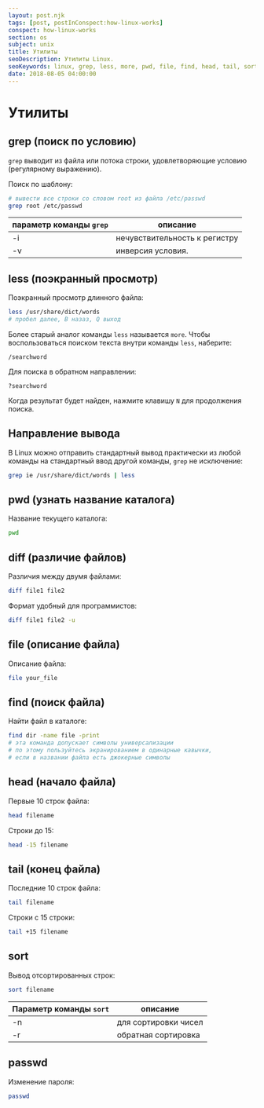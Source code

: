 ```yaml
---
layout: post.njk
tags: [post, postInConspect:how-linux-works]
conspect: how-linux-works
section: os
subject: unix
title: Утилиты
seoDescription: Утилиты Linux.
seoKeywords: linux, grep, less, more, pwd, file, find, head, tail, sort, passwd
date: 2018-08-05 04:00:00
---
```

# Утилиты

## grep (поиск по условию)

`grep` выводит из файла или потока строки, удовлетворяющие условию (регулярному выражению).

Поиск по шаблону:

```bash
# вывести все строки со словом root из файла /etc/passwd
grep root /etc/passwd
```

параметр команды `grep`  | описание
--- | ---
-i | нечувствительность к регистру 
-v  | инверсия условия.

## less (поэкранный просмотр)
Поэкранный просмотр длинного файла: 

```bash
less /usr/share/dict/words 
# пробел далее, B назаз, Q выход
```

Более старый аналог команды `less` называется `more`. Чтобы воспользоваться поиском текста внутри команды `less`, наберите:
```
/searchword
```

Для поиска в обратном направлении:
```
?searchword
```

Когда результат будет найден, нажмите клавишу `N` для продолжения поиска.

## Направление вывода

В Linux можно отправить стандартный вывод практически из любой команды на стандартный ввод другой команды, `grep` не исключение:
```bash
grep ie /usr/share/dict/words | less
```

## pwd (узнать название каталога)

Название текущего каталога: 
```bash
pwd
```

## diff (различие файлов)

Различия между двумя файлами:
```bash
diff file1 file2
```

Формат удобный для программистов:
```bash
diff file1 file2 -u
```

## file (описание файла)

Описание файла:
```bash
file your_file
```

## find (поиск файла)

Найти файл в каталоге:
```bash
find dir -name file -print 
# эта команда допускает символы универсализации
# по этому пользуйтесь экранированием в одинарные кавычки, 
# если в названии файла есть джокерные символы
```

## head (начало файла)

Первые 10 строк файла:
```bash
head filename 
```

Строки до 15:
```bash
head -15 filename
```

## tail (конец файла)

Последние 10 строк файла:
```bash
tail filename 
```

Строки с 15 строки:
```bash
tail +15 filename
```

## sort

Вывод отсортированных строк:
```bash
sort filename
```

Параметр команды `sort` | описание
--- | ---
-n | для сортировки чисел
-r | обратная сортировка

## passwd

Изменение пароля:
```bash
passwd
```